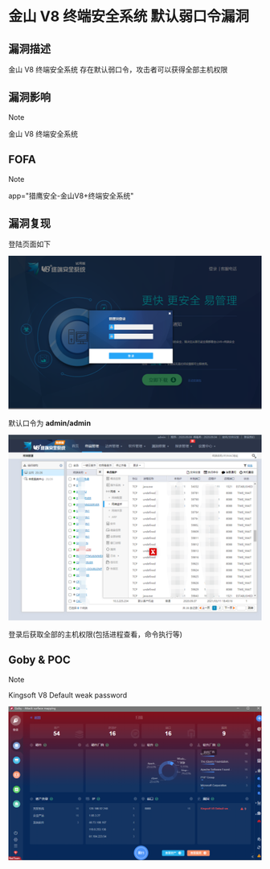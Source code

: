 # 金山 V8 终端安全系统 默认弱口令漏洞

## 漏洞描述

金山 V8 终端安全系统 存在默认弱口令，攻击者可以获得全部主机权限

## 漏洞影响

> [!NOTE]
>
> 金山 V8 终端安全系统 

## FOFA

> [!NOTE]
>
> app="猎鹰安全-金山V8+终端安全系统"

## 漏洞复现

登陆页面如下

![](resource/金山-V8-终端安全系统-默认弱口令漏洞/media/1.png)

默认口令为 **admin/admin**

![](resource/金山-V8-终端安全系统-默认弱口令漏洞/media/2.png)

登录后获取全部的主机权限(包括进程查看，命令执行等)

## Goby & POC

> [!NOTE]
>
> Kingsoft V8 Default weak password

![](resource/金山-V8-终端安全系统-默认弱口令漏洞/media/3.png)